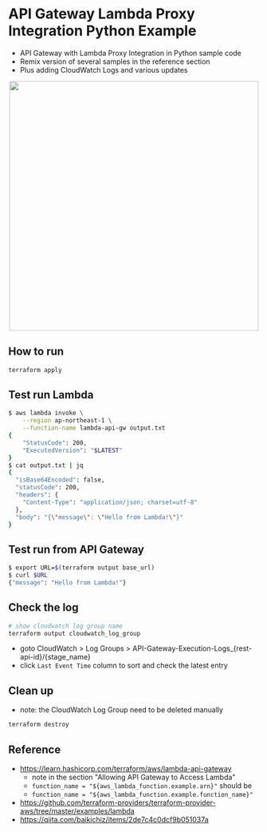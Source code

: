 # API Gateway Lambda Proxy Integration Python Example


* API Gateway with Lambda Proxy Integration in Python sample code
* Remix version of several samples in the reference section
* Plus adding CloudWatch Logs and various updates


<p align="center">
<img src="https://user-images.githubusercontent.com/44661517/51655362-ad77fa00-1fdf-11e9-82f2-f5fb6a4d1120.png" width="500">
</p>


## How to run

```bash
terraform apply
```


## Test run Lambda

```bash
$ aws lambda invoke \
    --region ap-northeast-1 \
    --function-name lambda-api-gw output.txt
{
    "StatusCode": 200,
    "ExecutedVersion": "$LATEST"
}
$ cat output.txt | jq
{
  "isBase64Encoded": false,
  "statusCode": 200,
  "headers": {
    "Content-Type": "application/json; charset=utf-8"
  },
  "body": "{\"message\": \"Hello from Lambda!\"}"
}
```


## Test run from API Gateway

```bash
$ export URL=$(terraform output base_url)
$ curl $URL
{"message": "Hello from Lambda!"}
```


## Check the log

```bash
# show cloudwatch log group name
terraform output cloudwatch_log_group
```

* goto CloudWatch > Log Groups > API-Gateway-Execution-Logs_{rest-api-id}/{stage_name}
* click `Last Event Time` column to sort and check the latest entry


## Clean up

* note: the CloudWatch Log Group need to be deleted manually

```bash
terraform destroy
```


## Reference

* https://learn.hashicorp.com/terraform/aws/lambda-api-gateway
  - note in the section "Allowing API Gateway to Access Lambda"
  - `function_name = "${aws_lambda_function.example.arn}"` should be
  - `function_name = "${aws_lambda_function.example.function_name}"`
* https://github.com/terraform-providers/terraform-provider-aws/tree/master/examples/lambda
* https://qiita.com/baikichiz/items/2de7c4c0dcf9b051037a
